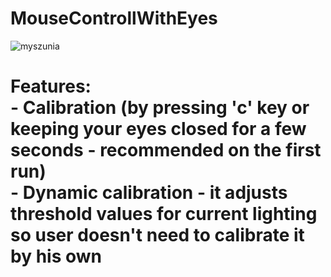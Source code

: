 # MouseControllWithEyes
![myszunia](https://user-images.githubusercontent.com/73878161/178100338-4f76cd19-5e52-429c-b2e8-f57c72653c3a.gif)

# Features: <br> - Calibration (by pressing 'c' key or keeping your eyes closed for a few seconds - recommended on the first run)<br> - Dynamic calibration - it adjusts threshold values for current lighting so user doesn't need to calibrate it by his own
